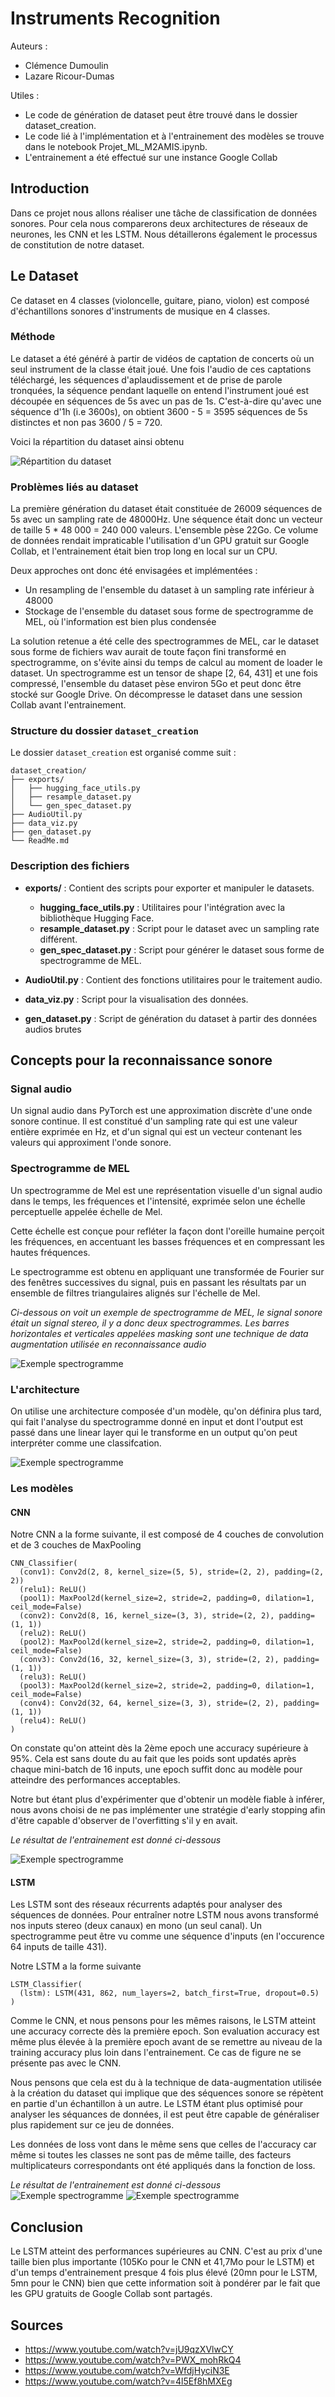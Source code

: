 # Instruments Recognition

Auteurs : 
- Clémence Dumoulin
- Lazare Ricour-Dumas

Utiles :
- Le code de génération de dataset peut être trouvé dans le dossier dataset_creation.
- Le code lié à l'implémentation et à l'entrainement des modèles se trouve dans le notebook Projet_ML_M2AMIS.ipynb.
- L'entrainement a été effectué sur une instance Google Collab

## Introduction

Dans ce projet nous allons réaliser une tâche de classification de données sonores. Pour cela nous comparerons deux architectures de réseaux de neurones, les CNN et les LSTM. Nous détaillerons également le processus de constitution de notre dataset.

## Le Dataset 

Ce dataset en 4 classes (violoncelle, guitare, piano, violon) est composé d'échantillons sonores d'instruments de musique en 4 classes.

### Méthode

Le dataset a été généré à partir de vidéos de captation de concerts où un seul instrument de la classe était joué. Une fois l'audio de ces captations téléchargé, les séquences d'aplaudissement et de prise de parole tronquées, la séquence pendant laquelle on entend l'instrument joué est découpée en séquences de 5s avec un pas de 1s. C'est-à-dire qu'avec une séquence d'1h (i.e 3600s), on obtient 3600 - 5 = 3595 séquences de 5s distinctes et non pas 3600 / 5 = 720.

Voici la répartition du dataset ainsi obtenu

![Répartition du dataset](img/dataset_barplot.png)

### Problèmes liés au dataset

La première génération du dataset était constituée de 26009 séquences de 5s avec un sampling rate de 48000Hz. Une séquence était donc un vecteur de taille 5 * 48 000 = 240 000 valeurs. L'ensemble pèse 22Go. Ce volume de données rendait impraticable l'utilisation d'un GPU gratuit sur Google Collab, et l'entrainement était bien trop long en local sur un CPU.

Deux approches ont donc été envisagées et implémentées : 
- Un resampling de l'ensemble du dataset à un sampling rate inférieur à 48000
- Stockage de l'ensemble du dataset sous forme de spectrogramme de MEL, où l'information est bien plus condensée

La solution retenue a été celle des spectrogrammes de MEL, car le dataset sous forme de fichiers wav aurait de toute façon fini transformé en spectrogramme, on s'évite ainsi du temps de calcul au moment de loader le dataset. Un spectrogramme est un tensor de shape [2, 64, 431] et une fois compressé, l'ensemble du dataset pèse environ 5Go et peut donc être stocké sur Google Drive. On décompresse le dataset dans une session Collab avant l'entrainement.

### Structure du dossier `dataset_creation`

Le dossier `dataset_creation` est organisé comme suit :

```
dataset_creation/
├── exports/
│   ├── hugging_face_utils.py
│   ├── resample_dataset.py
│   └── gen_spec_dataset.py
├── AudioUtil.py
├── data_viz.py
├── gen_dataset.py
└── ReadMe.md
```
### Description des fichiers

- **exports/** : Contient des scripts pour exporter et manipuler le datasets.
    - **hugging_face_utils.py** : Utilitaires pour l'intégration avec la bibliothèque Hugging Face.
    - **resample_dataset.py** : Script pour le dataset avec un sampling rate différent.
    - **gen_spec_dataset.py** : Script pour générer le dataset sous forme de spectrogramme de MEL.

- **AudioUtil.py** : Contient des fonctions utilitaires pour le traitement audio.

- **data_viz.py** : Script pour la visualisation des données.

- **gen_dataset.py** : Script de génération du dataset à partir des données audios brutes


## Concepts pour la reconnaissance sonore

### Signal audio

Un signal audio dans PyTorch est une approximation discrète d'une onde sonore continue. Il est constitué d'un sampling rate qui est une valeur entière exprimée en Hz, et d'un signal qui est un vecteur contenant les valeurs qui approximent l'onde sonore.

### Spectrogramme de MEL

Un spectrogramme de Mel est une représentation visuelle d'un signal audio dans le temps, les fréquences et l'intensité, exprimée selon une échelle perceptuelle appelée échelle de Mel.

Cette échelle est conçue pour refléter la façon dont l'oreille humaine perçoit les fréquences, en accentuant les basses fréquences et en compressant les hautes fréquences.

Le spectrogramme est obtenu en appliquant une transformée de Fourier sur des fenêtres successives du signal, puis en passant les résultats par un ensemble de filtres triangulaires alignés sur l'échelle de Mel.

*Ci-dessous on voit un exemple de spectrogramme de MEL, le signal sonore était un signal stereo, il y a donc deux spectrogrammes. Les barres horizontales et verticales appelées masking sont une technique de data augmentation utilisée en reconnaissance audio*

![Exemple spectrogramme](img/exemple_spec.png)

### L'architecture

On utilise une architecture composée d'un modèle, qu'on définira plus tard, qui fait l'analyse du spectrogramme donné en input et dont l'output est passé dans une linear layer qui le transforme en un output qu'on peut interpréter comme une classifcation. 

![Exemple spectrogramme](img/archi_model_bis.png)

### Les modèles

#### CNN

Notre CNN a la forme suivante, il est composé de 4 couches de convolution et de 3 couches de MaxPooling

```
CNN_Classifier(
  (conv1): Conv2d(2, 8, kernel_size=(5, 5), stride=(2, 2), padding=(2, 2))
  (relu1): ReLU()
  (pool1): MaxPool2d(kernel_size=2, stride=2, padding=0, dilation=1, ceil_mode=False)
  (conv2): Conv2d(8, 16, kernel_size=(3, 3), stride=(2, 2), padding=(1, 1))
  (relu2): ReLU()
  (pool2): MaxPool2d(kernel_size=2, stride=2, padding=0, dilation=1, ceil_mode=False)
  (conv3): Conv2d(16, 32, kernel_size=(3, 3), stride=(2, 2), padding=(1, 1))
  (relu3): ReLU()
  (pool3): MaxPool2d(kernel_size=2, stride=2, padding=0, dilation=1, ceil_mode=False)
  (conv4): Conv2d(32, 64, kernel_size=(3, 3), stride=(2, 2), padding=(1, 1))
  (relu4): ReLU()
)
```
On constate qu'on atteint dès la 2ème epoch une accuracy supérieure à 95%. Cela est sans doute du au fait que les poids sont updatés après chaque mini-batch de 16 inputs, une epoch suffit donc au modèle pour atteindre des performances acceptables. 

Notre but étant plus d'expérimenter que d'obtenir un modèle fiable à inférer, nous avons choisi de ne pas implémenter une stratégie d'early stopping afin d'être capable d'observer de l'overfitting s'il y en avait.

*Le résultat de l'entrainement est donné ci-dessous*

![Exemple spectrogramme](img/res_CNN.png)



#### LSTM

Les LSTM sont des réseaux récurrents adaptés pour analyser des séquences de données. Pour entraîner notre LSTM nous avons transformé nos inputs stereo (deux canaux) en mono (un seul canal). Un spectrogramme peut être vu comme une séquence d'inputs (en l'occurence 64 inputs de taille 431).

Notre LSTM a la forme suivante 

```
LSTM_Classifier(
  (lstm): LSTM(431, 862, num_layers=2, batch_first=True, dropout=0.5)
)
```

Comme le CNN, et nous pensons pour les mêmes raisons, le LSTM atteint une accuracy correcte dès la première epoch. Son evaluation accuracy est même plus élevée à la première epoch avant de se remettre au niveau de la training accuracy plus loin dans l'entrainement. Ce cas de figure ne se présente pas avec le CNN.

Nous pensons que cela est du à la technique de data-augmentation utilisée à la création du dataset qui implique que des séquences sonore se répètent en partie d'un échantillon à un autre. Le LSTM étant plus optimisé pour analyser les séquances de données, il est peut être capable de généraliser plus rapidement sur ce jeu de données.

Les données de loss vont dans le même sens que celles de l'accuracy car même si toutes les classes ne sont pas de même taille, des facteurs multiplicateurs correspondants ont été appliqués dans la fonction de loss.


*Le résultat de l'entrainement est donné ci-dessous*
![Exemple spectrogramme](img/res_LSTM.png)
![Exemple spectrogramme](img/res_LSTM_bis.png)

## Conclusion

Le LSTM atteint des performances supérieures au CNN. C'est au prix d'une taille bien plus importante (105Ko pour le CNN et 41,7Mo pour le LSTM) et d'un temps d'entrainement presque 4 fois plus élevé (20mn pour le LSTM, 5mn pour le CNN) bien que cette information soit à pondérer par le fait que les GPU gratuits de Google Collab sont partagés.

## Sources 
- https://www.youtube.com/watch?v=jU9qzXVlwCY
- https://www.youtube.com/watch?v=PWX_mohRkQ4
- https://www.youtube.com/watch?v=WfdjHyciN3E
- https://www.youtube.com/watch?v=4l5Ef8hMXEg